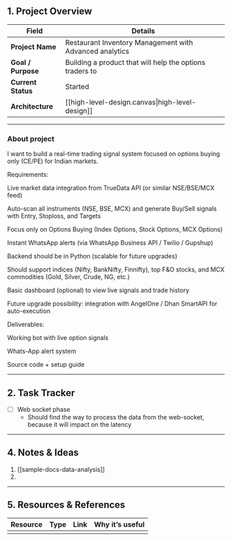 

## **1. Project Overview**

| Field              | Details                                                  |
| ------------------ | -------------------------------------------------------- |
| **Project Name**   | Restaurant Inventory Management with Advanced analytics  |
| **Goal / Purpose** | Building a product that will help the options traders to |
| **Current Status** | Started                                                  |
| **Architecture**   | [[high-level-design.canvas\|high-level-design]]          |


---
### About project

I want to build a real-time trading signal system focused on options buying only (CE/PE) for Indian markets.

Requirements:

Live market data integration from TrueData API (or similar NSE/BSE/MCX feed)

Auto-scan all instruments (NSE, BSE, MCX) and generate Buy/Sell signals with Entry, Stoploss, and Targets

Focus only on Options Buying (Index Options, Stock Options, MCX Options)

Instant WhatsApp alerts (via WhatsApp Business API / Twilio / Gupshup)

Backend should be in Python (scalable for future upgrades)

Should support indices (Nifty, BankNifty, Finnifty), top F&O stocks, and MCX commodities (Gold, Silver, Crude, NG, etc.)

Basic dashboard (optional) to view live signals and trade history

Future upgrade possibility: integration with AngelOne / Dhan SmartAPI for auto-execution

Deliverables:

Working bot with live option signals

Whats-App alert system

Source code + setup guide

---

##  **2. Task Tracker**

- [ ] Web socket phase 
	- Should find the way to process the data from the web-socket, because it will impact on the latency
	



---

## **4. Notes & Ideas**
1. [[sample-docs-data-analysis]]
2. 



---

## **5. Resources & References**

| Resource | Type | Link | Why it’s useful |
| -------- | ---- | ---- | --------------- |
|          |      |      |                 |

